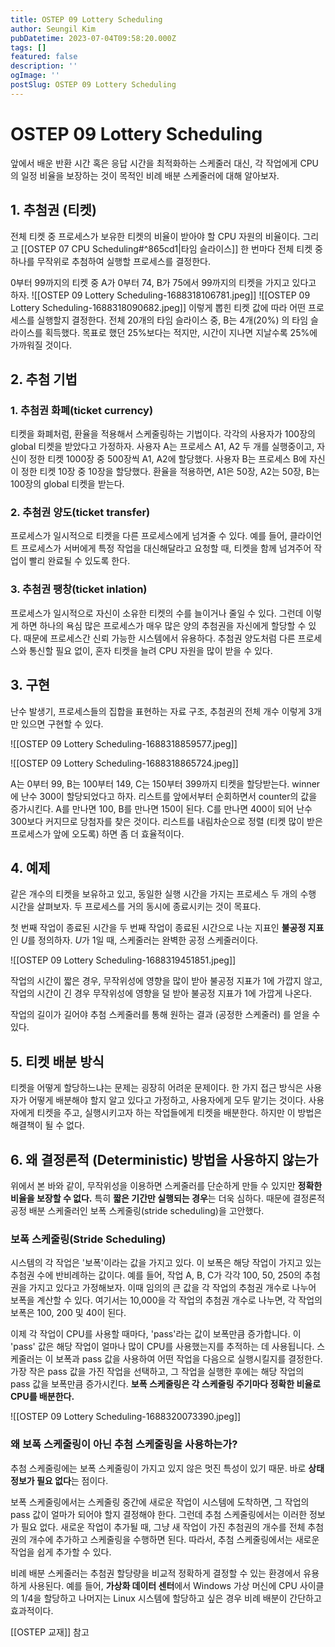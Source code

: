 ```yaml
---
title: OSTEP 09 Lottery Scheduling
author: Seungil Kim
pubDatetime: 2023-07-04T09:58:20.000Z
tags: []
featured: false
description: ''
ogImage: ''
postSlug: OSTEP 09 Lottery Scheduling
---
```

# OSTEP 09 Lottery Scheduling

앞에서 배운 반환 시간 혹은 응답 시간을 최적화하는 스케줄러 대신, 각 작업에게 CPU의 일정 비율을 보장하는 것이 목적인 비례 배분 스케줄러에 대해 알아보자.

## 1. 추첨권 (티켓)

전체 티켓 중 프로세스가 보유한 티켓의 비율이 받아야 할 CPU 자원의 비율이다.
그리고 [[OSTEP 07 CPU Scheduling#^865cd1|타임 슬라이스]] 한 번마다 전체 티켓 중 하나를 무작위로 추첨하여 실행할 프로세스를 결정한다.

0부터 99까지의 티켓 중 A가 0부터 74, B가 75에서 99까지의 티켓을 가지고 있다고 하자. 
![[OSTEP 09 Lottery Scheduling-1688318106781.jpeg]]
![[OSTEP 09 Lottery Scheduling-1688318090682.jpeg]]
이렇게 뽑힌 티켓 값에 따라 어떤 프로세스를 실행할지 결정한다.
전체 20개의 타임 슬라이스 중, B는 4개(20%) 의 타임 슬라이스를 획득했다. 목표로 했던 25%보다는 적지만, 시간이 지나면 지날수록 25%에 가까워질 것이다.

## 2. 추첨 기법

### 1. 추첨권 화폐(ticket currency)

티켓을 화폐처럼, 환율을 적용해서 스케줄링하는 기법이다. 
각각의 사용자가 100장의 global 티켓을 받았다고 가정하자. 사용자 A는 프로세스 A1, A2 두 개를 실행중이고, 자신이 정한 티켓 1000장 중 500장씩 A1, A2에 할당했다. 사용자 B는 프로세스 B에 자신이 정한 티켓 10장 중 10장을 할당했다.
환율을 적용하면, A1은 50장, A2는 50장, B는 100장의 global 티켓을 받는다.

### 2. 추첨권 양도(ticket transfer)

프로세스가 일시적으로 티켓을 다른 프로세스에게 넘겨줄 수 있다.
예를 들어, 클라이언트 프로세스가 서버에게 특정 작업을 대신해달라고 요청할 때, 티켓을 함께 넘겨주어 작업이 빨리 완료될 수 있도록 한다.

### 3. 추첨권 팽창(ticket inlation)

프로세스가 일시적으로 자신이 소유한 티켓의 수를 늘이거나 줄일 수 있다.
그런데 이렇게 하면 하나의 욕심 많은 프로세스가 매우 많은 양의 추첨권을 자신에게 할당할 수 있다. 때문에 프로세스간 신뢰 가능한 시스템에서 유용하다. 추첨권 양도처럼 다른 프로세스와 통신할 필요 없이, 혼자 티켓을 늘려 CPU 자원을 많이 받을 수 있다.

## 3. 구현

난수 발생기, 프로세스들의 집합을 표현하는 자료 구조, 추첨권의 전체 개수 이렇게 3개만 있으면 구현할 수 있다.

![[OSTEP 09 Lottery Scheduling-1688318859577.jpeg]]

![[OSTEP 09 Lottery Scheduling-1688318865724.jpeg]]

A는 0부터 99, B는 100부터 149, C는 150부터 399까지 티켓을 할당받는다. winner에 난수 300이 할당되었다고 하자. 리스트를 앞에서부터 순회하면서 counter의 값을 증가시킨다. A를 만나면 100, B를 만나면 150이 된다. C를 만나면 400이 되어 난수 300보다 커지므로 당첨자를 찾은 것이다.
리스트를 내림차순으로 정렬 (티켓 많이 받은 프로세스가 앞에 오도록) 하면 좀 더 효율적이다.

## 4. 예제

같은 개수의 티켓을 보유하고 있고, 동일한 실행 시간을 가지는 프로세스 두 개의 수행 시간을 살펴보자. 두 프로세스를 거의 동시에 종료시키는 것이 목표다.

첫 번째 작업이 종료된 시간을 두 번째 작업이 종료된 시간으로 나눈 지표인 **불공정 지표**인 $U$를 정의하자. $U$가 1일 때, 스케줄러는 완벽한 공정 스케줄러이다.

![[OSTEP 09 Lottery Scheduling-1688319451851.jpeg]]

작업의 시간이 짧은 경우, 무작위성에 영향을 많이 받아 불공정 지표가 1에 가깝지 않고, 작업의 시간이 긴 경우 무작위성에 영향을 덜 받아 불공정 지표가 1에 가깝게 나온다.

작업의 길이가 길어야 추첨 스케줄러를 통해 원하는 결과 (공정한 스케줄러) 를 얻을 수 있다.

## 5. 티켓 배분 방식

티켓을 어떻게 할당하느냐는 문제는 굉장히 어려운 문제이다.
한 가지 접근 방식은 사용자가 어떻게 배분해야 할지 알고 있다고 가정하고, 사용자에게 모두 맡기는 것이다. 사용자에게 티켓을 주고, 실행시키고자 하는 작업들에게 티켓을 배분한다. 하지만 이 방법은 해결책이 될 수 없다. 

## 6. 왜 결정론적 (Deterministic) 방법을 사용하지 않는가

위에서 본 바와 같이, 무작위성을 이용하면 스케줄러를 단순하게 만들 수 있지만 **정확한 비율을 보장할 수 없다.** 특히 **짧은 기간만 실행되는 경우**는 더욱 심하다. 때문에 결정론적 공정 배분 스케줄러인 보폭 스케줄링(stride scheduling)을 고안했다.

### 보폭 스케줄링(Stride Scheduling)

시스템의 각 작업은 '보폭'이라는 값을 가지고 있다. 이 보폭은 해당 작업이 가지고 있는 추첨권 수에 반비례하는 값이다. 예를 들어, 작업 A, B, C가 각각 100, 50, 250의 추첨권을 가지고 있다고 가정해보자. 이때 임의의 큰 값을 각 작업의 추첨권 개수로 나누어 보폭을 계산할 수 있다. 여기서는 10,000을 각 작업의 추첨권 개수로 나누면, 각 작업의 보폭은 100, 200 및 40이 된다.

이제 각 작업이 CPU를 사용할 때마다, 'pass'라는 값이 보폭만큼 증가합니다. 이 'pass' 값은 해당 작업이 얼마나 많이 CPU를 사용했는지를 추적하는 데 사용됩니다. 스케줄러는 이 보폭과 pass 값을 사용하여 어떤 작업을 다음으로 실행시킬지를 결정한다.
가장 작은 pass 값을 가진 작업을 선택하고, 그 작업을 실행한 후에는 해당 작업의 pass 값을 보폭만큼 증가시킨다.
**보폭 스케줄링은 각 스케줄링 주기마다 정확한 비율로 CPU를 배분한다.**

![[OSTEP 09 Lottery Scheduling-1688320073390.jpeg]]

### 왜 보폭 스케줄링이 아닌 추첨 스케줄링을 사용하는가?

추첨 스케줄링에는 보폭 스케줄링이 가지고 있지 않은 멋진 특성이 있기 때문. 바로 **상태 정보가 필요 없다**는 점이다.

보폭 스케줄링에서는 스케줄링 중간에 새로운 작업이 시스템에 도착하면, 그 작업의 pass 값이 얼마가 되어야 할지 결정해야 한다. 그런데 추첨 스케줄링에서는 이러한 정보가 필요 없다. 새로운 작업이 추가될 때, 그냥 새 작업이 가진 추첨권의 개수를 전체 추첨권의 개수에 추가하고 스케줄링을 수행하면 된다. 따라서, 추첨 스케줄링에서는 새로운 작업을 쉽게 추가할 수 있다.

비례 배분 스케줄러는 추첨권 할당량을 비교적 정확하게 결정할 수 있는 환경에서 유용하게 사용된다. 예를 들어, **가상화 데이터 센터**에서 Windows 가상 머신에 CPU 사이클의 1/4을 할당하고 나머지는 Linux 시스템에 할당하고 싶은 경우 비례 배분이 간단하고 효과적이다.

[[OSTEP 교재]] 참고
